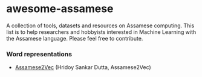 # awesome-assamese
A collection of tools, datasets and resources on Assamese computing. This list is to help researchers and hobbyists interested in Machine Learning with the Assamese language. Please feel free to contribute.


### Word representations
 - [Assamese2Vec](https://github.com/hridaydutta123/Assamese2Vec) (Hridoy Sankar Dutta, Assamese2Vec)
